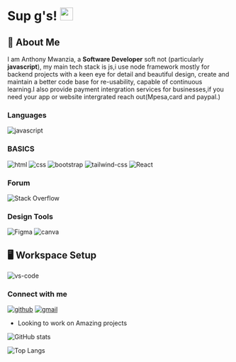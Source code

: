 # Sup g's! <img src="https://media.giphy.com/media/hvRJCLFzcasrR4ia7z/giphy.gif" width="29px">

## 🚀 About Me

I am Anthony Mwanzia, a **Software Developer** soft not (particularly **javascript**),  my main tech stack is js,i use node framework mostly for backend projects  with a keen eye for detail and beautiful design, create and maintain a better code base for re-usability, capable of continuous learning.I also provide payment intergration services for businesses,if you need your app or website intergrated reach out(Mpesa,card and paypal.)

### Languages

<!--
![php](https://img.shields.io/badge/php-3178C6?style=for-the-badge&logo=php&logoColor=white) -->

![javascript](https://img.shields.io/badge/JavaScript-323330?style=for-the-badge&logo=javascript&logoColor=F7DF1E)

<!-- ![dart](https://img.shields.io/badge/Dart-28B6F6?style=for-the-badge&logo=dart&logoColor=white) -->

### BASICS

![html](https://img.shields.io/badge/HTML5-E34F26?style=for-the-badge&logo=html5&logoColor=white)
![css](https://img.shields.io/badge/CSS3-1572B6?style=for-the-badge&logo=css3&logoColor=white)
![bootstrap](https://img.shields.io/badge/Bootstrap-563D7C?style=for-the-badge&logo=bootstrap&logoColor=white)
![tailwind-css](https://img.shields.io/badge/tailwind_css-06B6D4?style=for-the-badge&logo=tailwind-css&logoColor=white)
![React](https://img.shields.io/badge/react-%2320232a.svg?style=for-the-badge&logo=react&logoColor=%2361DAFB)

### Forum

![Stack Overflow](https://img.shields.io/badge/-Stackoverflow-FE7A16?style=for-the-badge&logo=stack-overflow&logoColor=white)

### Design Tools

![Figma](https://img.shields.io/badge/figma-%23F24E1E.svg?style=for-the-badge&logo=figma&logoColor=white)
![canva](https://img.shields.io/badge/canva-00C4CC?style=for-the-badge&logo=canva&logoColor=white)

## 🖥️ Workspace Setup

![vs-code](https://img.shields.io/badge/VS_Code-gray?style=for-the-badge&logo=Visual-Studio-Code&logoColor=blue)


### Connect with me

[![github](https://img.shields.io/badge/GitHub-000000?style=for-the-badge&logo=GitHub&logoColor=white)](https://github.com/trojantu)
[![gmail](https://img.shields.io/badge/Gmail-D14836?style=for-the-badge&logo=Gmail&logoColor=white)](mailto:servicefolio@gmail.com)

<!-- [![hashnode](https://img.shields.io/badge/hashnode-111827?style=for-the-badge&logo=hashnode&logoColor=blue)](https://hashnode.com/@iamclement) -->
<!-- [![instagram](https://img.shields.io/badge/Instagram-E4405F?style=for-the-badge&logo=instagram&logoColor=white)](https://www.instagram.com/farvyy/) -->
<!-- [![Discord](https://img.shields.io/badge/%3CServer%3E-%237289DA.svg?style=for-the-badge&logo=discord&logoColor=white)]( -->

- Looking to work on Amazing projects

<!-- [<img src='https://cdn.jsdelivr.net/npm/simple-icons@3.0.1/icons/github.svg' alt='github' height='18'>](https://github.com/iamclement1)  [<img src='https://cdn.jsdelivr.net/npm/simple-icons@3.0.1/icons/instagram.svg' alt='instagram' height='18'>](https://www.instagram.com/iamclement_/)  [<img src='https://cdn.jsdelivr.net/npm/simple-icons@3.0.1/icons/twitter.svg' alt='twitter' height='18'>](https://twitter.com/_iamclement_) -->

![GitHub stats](https://github-readme-stats.vercel.app/api?username=trojantu&show_icons=true)

![Top Langs](https://github-readme-stats.vercel.app/api/top-langs/?username=trojantu&layout=compact)

